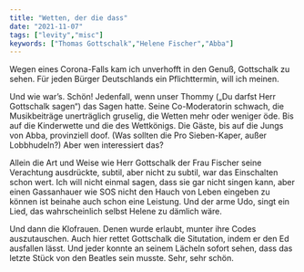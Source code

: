 ```yaml
---
title: "Wetten, der die dass"
date: "2021-11-07"
tags: ["levity","misc"]
keywords: ["Thomas Gottschalk","Helene Fischer","Abba"]
---
```

<!-- Excerpt Start -->
Wegen eines Corona-Falls kam ich unverhofft in den Genuß, Gottschalk zu sehen. <!-- Excerpt End --> Für jeden Bürger Deutschlands ein Pflichttermin, will ich meinen. 

Und wie war’s. Schön! Jedenfall, wenn unser Thommy („Du darfst Herr Gottschalk sagen“) das Sagen hatte. Seine Co-Moderatorin schwach, die Musikbeiträge unerträglich gruselig, die Wetten mehr oder weniger öde. Bis auf die Kinderwette und die des Wettkönigs. Die Gäste, bis auf die Jungs von Abba, provinziell doof. (Was sollten die Pro Sieben-Kaper, außer Lobbhudeln?) Aber wen interessiert das?

Allein die Art und Weise wie Herr Gottschalk der Frau Fischer seine Verachtung ausdrückte, subtil, aber nicht zu subtil, war das Einschalten schon wert. Ich will nicht einmal sagen, dass sie gar nicht singen kann, aber einen Gassanhauer wie SOS nicht den Hauch von Leben eingeben zu können ist beinahe auch schon eine Leistung. Und der arme Udo, singt ein Lied, das wahrscheinlich selbst Helene zu dämlich wäre.

Und dann die Klofrauen. Denen wurde erlaubt, munter ihre Codes auszutauschen. Auch hier rettet Gottschalk die Situtation, indem er den Ed ausfallen lässt. Und jeder konnte an seinem Lächeln sofort sehen, dass das letzte Stück von den Beatles sein musste. Sehr, sehr schön.


